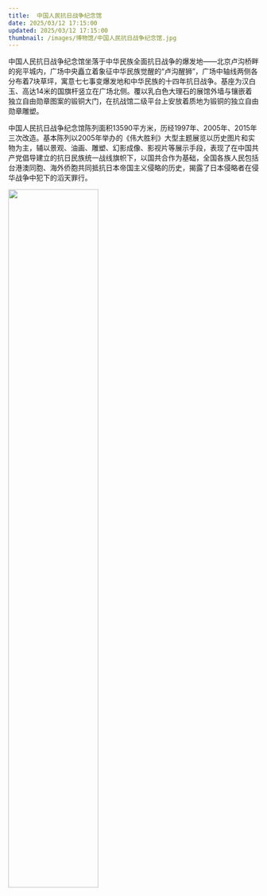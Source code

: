 ```yaml
---
title:  中国人民抗日战争纪念馆
date: 2025/03/12 17:15:00
updated: 2025/03/12 17:15:00
thumbnail: /images/博物馆/中国人民抗日战争纪念馆.jpg
---
```


中国人民抗日战争纪念馆坐落于中华民族全面抗日战争的爆发地——北京卢沟桥畔的宛平城内，广场中央矗立着象征中华民族觉醒的“卢沟醒狮”，广场中轴线两侧各分布着7块草坪，寓意七七事变爆发地和中华民族的十四年抗日战争。基座为汉白玉、高达14米的国旗杆竖立在广场北侧。覆以乳白色大理石的展馆外墙与镶嵌着独立自由勋章图案的锻铜大门，在抗战馆二级平台上安放着质地为锻铜的独立自由勋章雕塑。

中国人民抗日战争纪念馆陈列面积13590平方米，历经1997年、2005年、2015年三次改造。基本陈列以2005年举办的《伟大胜利》大型主题展览以历史图片和实物为主，辅以景观、油画、雕塑、幻影成像、影视片等展示手段，表现了在中国共产党倡导建立的抗日民族统一战线旗帜下，以国共合作为基础，全国各族人民包括台港澳同胞、海外侨胞共同抵抗日本帝国主义侵略的历史，揭露了日本侵略者在侵华战争中犯下的滔天罪行。

<img src="/images/博物馆/中国人民抗日战争纪念馆.jpg" height="60%" width="60%">

